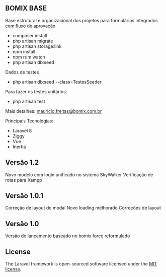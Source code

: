 ## BOMIX BASE

Base estrutural e organizacional dos projetos para formulários integrados com fluxo de aprovação

- composer install
- php artisan migrate
- php artisan storage:link 
- npm install
- npm rum watch
- php artisan db:seed

Dados de testes

- php artisan db:seed --class=TestesSeeder

Para fazer os testes unitários:

- php artisan test

Mais detalhes: mauricio.freitas@bomix.com.br

Principais Tecnologias:
- Laravel 8
- Ziggy
- Vue
- Inertia
## Versão 1.2

Novo modelo com login unificado no sistema SkyWalker
Verificação de rotas para Xampp

## Versão 1.0.1

Correção de layout do modal
Novo loading melhorado
Correções de layout

## Versão 1.0

Versão de lançamento baseado no bomix force reformulado

## License

The Laravel framework is open-sourced software licensed under the [MIT license](https://opensource.org/licenses/MIT).
